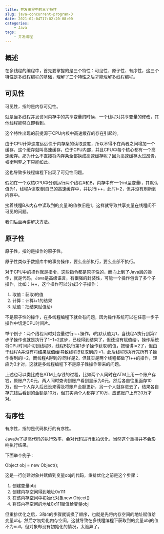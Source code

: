 ```yaml
---
title: 并发编程中的三个特性
slug: java-concurrent-program-3
date: 2021-02-04T17:02:20-08:00
categories:
    - Java
tags:
    - 并发编程
---
```


## 概述

在多线程的编程中，首先要掌握的是三个特性：可见性、原子性、有序性，这三个特性是多线程编程的基础，理解了三个特性之后才能理解多线程编程。

## 可见性

可见性，指的是内存可见性。

就是当多线程并发访问内存中的共享变量的时候，一个线程对共享变量的修改，其他线程能够立即看到。

这个特性出现的前提源于CPU内核中高速缓存的存在引起的。

由于CPU计算速度远远快于内存条的读取速度，所以不得不在两者之间增加一个缓存，这个缓存就叫高速缓存，位于CPU内部，并且CPU中每个核心都有一个高速缓存。那为什么不直接将内存条全部换成高速缓存呢？因为高速缓存太过昂贵，权衡利弊之下只能如此。

这也导致多线程编程下出现了可见性问题。

假如在一个双核CPU中分别运行两个线程A和B，内存中有一个int型变量i，其默认值为1，线程A读取i到自己的高速缓存中，并执行i++，此时i=2，但并没有刷新到内存中。

接着线程B从内存中读取到的变量i的值依旧是1，这样就导致共享变量在线程间不可见的问题。

我们后面再讲解决方法。

## 原子性

原子性，指的是操作的原子性。

原子性类似于数据库中的事务操作，要么全部执行，要么全部不执行。

对于CPU中的操作就是指令，这些指令都是原子性的，而向上到了Java层的操作，就是代码，Java是高级语言，有很强的封装性，可能一个操作包含了多个子操作，比如：i++，这个操作可以分成3个子操作：

1. 取值：获取i的值
2. 计算：计算i+1的结果
3. 赋值：把结果赋值给i

不是原子性的操作，在多线程编程下就会有问题，因为操作系统可以在任意一步子操作中切走CPU时间片。

举个例子：两个线程同时对变量进行i++操作，i的默认值为1，当线程A执行到第2步子操作也就是执行了1+1=2这步，已经得到结果了，但还没有赋值给i，操作系统将CPU时间片切到线程B，线程B执行第1步子操作获取i的值，按理讲i=2了，但由于线程A并没有将结果赋值给i导致线程B获取到的i=1，此后线程B执行完所有子操作得到的i=2，而线程A得到的i同样是2，但其实是两个线程都做了i++的操作，理应为3才对，这就是多线程编程下不是原子性操作带来的问题。

上述也可以类比成在ATM上存钱的过程，比如两个人同时在ATM上用一个账户存钱，原账户为0元，两人同时查询到账户看到显示为0元，然后各自往里面存10万，但一个人存入后还没来得及将账户金额更新，另一个人就存进去了，结果各自存完钱后看到的金额是10万，但其实两个人都存了10万，应该账户上有20万才对。

## 有序性

有序性，指的是代码执行的有序性。

Java为了提高代码的执行效率，会对代码进行重拍优化，当然这个重排并不会影响执行结果。

下面举个例子：

Object obj = new Object();

这是一行创建对象并赋值到变量obj的代码，重排优化之前是这个步骤：

1. 创建变量obj
2. 创建内存空间得到地址0x111
3. 在该内存空间中初始化对象new Object()
4. 将该内存空间的地址0x111赋值给变量obj

但重排优化之后，3和4的步骤就调换了顺序，也就是先将内存空间的地址赋值给变量obj，然后才初始化内存空间，这就导致在多线程编程下获取到的变量obj的值不为null，但对象却没有初始化的情况，太诡异了。

